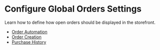 <a id="configuration-guide-commerce-configuration-order"></a>

# Configure Global Orders Settings

Learn how to define how open orders should be displayed in the storefront.

* [Order Automation](global-order-automation.md#configuration-commerce-orders)
* [Order Creation](global-order-creation.md#configuration-commerce-orders-create)
* [Purchase History](global-previously-purchased.md#sys-commerce-orders-previously-purchased-main)
